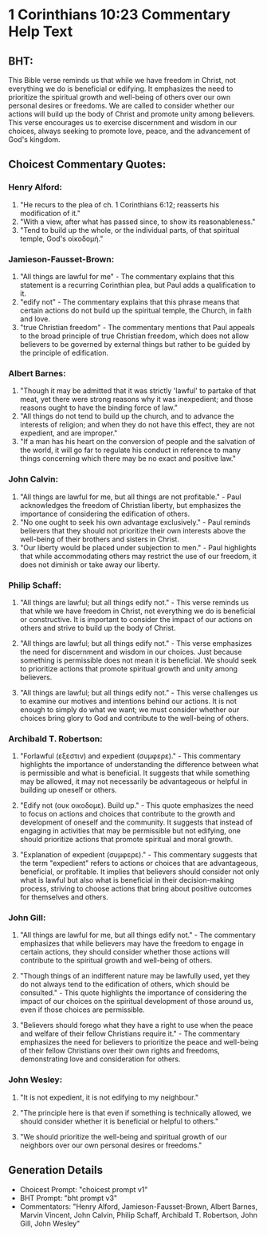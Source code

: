 # 1 Corinthians 10:23 Commentary Help Text

## BHT:
This Bible verse reminds us that while we have freedom in Christ, not everything we do is beneficial or edifying. It emphasizes the need to prioritize the spiritual growth and well-being of others over our own personal desires or freedoms. We are called to consider whether our actions will build up the body of Christ and promote unity among believers. This verse encourages us to exercise discernment and wisdom in our choices, always seeking to promote love, peace, and the advancement of God's kingdom.

## Choicest Commentary Quotes:
### Henry Alford:
1. "He recurs to the plea of ch. 1 Corinthians 6:12; reasserts his modification of it." 
2. "With a view, after what has passed since, to show its reasonableness."
3. "Tend to build up the whole, or the individual parts, of that spiritual temple, God's οἰκοδομή."

### Jamieson-Fausset-Brown:
1. "All things are lawful for me" - The commentary explains that this statement is a recurring Corinthian plea, but Paul adds a qualification to it.
2. "edify not" - The commentary explains that this phrase means that certain actions do not build up the spiritual temple, the Church, in faith and love.
3. "true Christian freedom" - The commentary mentions that Paul appeals to the broad principle of true Christian freedom, which does not allow believers to be governed by external things but rather to be guided by the principle of edification.

### Albert Barnes:
1. "Though it may be admitted that it was strictly 'lawful' to partake of that meat, yet there were strong reasons why it was inexpedient; and those reasons ought to have the binding force of law."
2. "All things do not tend to build up the church, and to advance the interests of religion; and when they do not have this effect, they are not expedient, and are improper."
3. "If a man has his heart on the conversion of people and the salvation of the world, it will go far to regulate his conduct in reference to many things concerning which there may be no exact and positive law."

### John Calvin:
1. "All things are lawful for me, but all things are not profitable." - Paul acknowledges the freedom of Christian liberty, but emphasizes the importance of considering the edification of others. 
2. "No one ought to seek his own advantage exclusively." - Paul reminds believers that they should not prioritize their own interests above the well-being of their brothers and sisters in Christ.
3. "Our liberty would be placed under subjection to men." - Paul highlights that while accommodating others may restrict the use of our freedom, it does not diminish or take away our liberty.

### Philip Schaff:
1. "All things are lawful; but all things edify not." - This verse reminds us that while we have freedom in Christ, not everything we do is beneficial or constructive. It is important to consider the impact of our actions on others and strive to build up the body of Christ.

2. "All things are lawful; but all things edify not." - This verse emphasizes the need for discernment and wisdom in our choices. Just because something is permissible does not mean it is beneficial. We should seek to prioritize actions that promote spiritual growth and unity among believers.

3. "All things are lawful; but all things edify not." - This verse challenges us to examine our motives and intentions behind our actions. It is not enough to simply do what we want; we must consider whether our choices bring glory to God and contribute to the well-being of others.

### Archibald T. Robertson:
1. "Forlawful (εξεστιν) and expedient (συμφερε)." - This commentary highlights the importance of understanding the difference between what is permissible and what is beneficial. It suggests that while something may be allowed, it may not necessarily be advantageous or helpful in building up oneself or others.

2. "Edify not (ουκ οικοδομε). Build up." - This quote emphasizes the need to focus on actions and choices that contribute to the growth and development of oneself and the community. It suggests that instead of engaging in activities that may be permissible but not edifying, one should prioritize actions that promote spiritual and moral growth.

3. "Explanation of expedient (συμφερε)." - This commentary suggests that the term "expedient" refers to actions or choices that are advantageous, beneficial, or profitable. It implies that believers should consider not only what is lawful but also what is beneficial in their decision-making process, striving to choose actions that bring about positive outcomes for themselves and others.

### John Gill:
1. "All things are lawful for me, but all things edify not." - The commentary emphasizes that while believers may have the freedom to engage in certain actions, they should consider whether those actions will contribute to the spiritual growth and well-being of others.

2. "Though things of an indifferent nature may be lawfully used, yet they do not always tend to the edification of others, which should be consulted." - This quote highlights the importance of considering the impact of our choices on the spiritual development of those around us, even if those choices are permissible.

3. "Believers should forego what they have a right to use when the peace and welfare of their fellow Christians require it." - The commentary emphasizes the need for believers to prioritize the peace and well-being of their fellow Christians over their own rights and freedoms, demonstrating love and consideration for others.

### John Wesley:
1. "It is not expedient, it is not edifying to my neighbour."

2. "The principle here is that even if something is technically allowed, we should consider whether it is beneficial or helpful to others."

3. "We should prioritize the well-being and spiritual growth of our neighbors over our own personal desires or freedoms."


## Generation Details
- Choicest Prompt: "choicest prompt v1"
- BHT Prompt: "bht prompt v3"
- Commentators: "Henry Alford, Jamieson-Fausset-Brown, Albert Barnes, Marvin Vincent, John Calvin, Philip Schaff, Archibald T. Robertson, John Gill, John Wesley"
